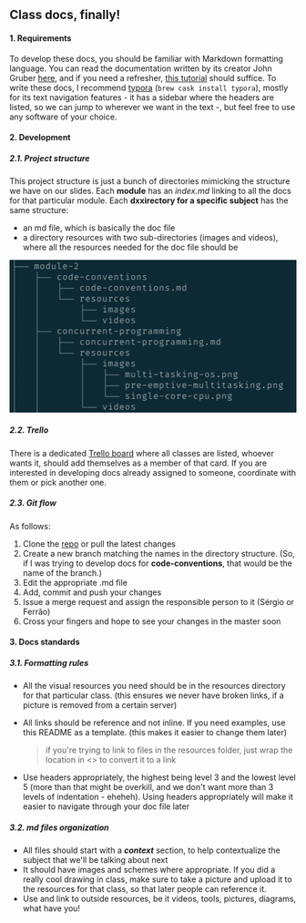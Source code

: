 ## Class docs, finally!

#### 1. Requirements

To develop these docs, you should be familiar with Markdown formatting language. You can read the documentation written by its creator John Gruber [here][markdown-documentation], and if you need a refresher, [this tutorial][markdown-tutorial] should suffice.
To write these docs, I recommend [typora][typora-website] (`brew cask install typora`), mostly for its text navigation features - it has a sidebar where the headers are listed, so we can jump to wherever we want in the text -, but feel free to use any software of your choice.



#### 2. Development

##### 2.1. Project structure

This project structure is just a bunch of directories mimicking the structure we have on our slides. Each **module** has an _index.md_ linking to all the docs for that particular module. Each **dxxirectory for a specific subject** has the same structure: 

* an md file, which is basically the doc file
* a directory resources with two sub-directories (images and videos), where all the resources needed for the doc file should be



![Directory structure][directory-structure]



##### 2.2. Trello

There is a dedicated [Trello board][trello-board] where all classes are listed, whoever wants it, should add themselves as a member of that card. If you are interested in developing docs already assigned to someone, coordinate with them or pick another one. 



##### 2.3. Git flow

As follows:

1. Clone the [repo][docs-repo] or pull the latest changes
2. Create a new branch matching the names in the directory structure. (So, if I was trying to develop docs for **code-conventions**, that would be the name of the branch.)
3. Edit the appropriate .md file
4. Add, commit and push your changes
5. Issue a merge request and assign the responsible person to it (Sérgio or Ferrão)
6. Cross your fingers and hope to see your changes in the master soon



#### 3. Docs standards

##### 3.1. Formatting rules

* All the visual resources you need should be in the resources directory for that particular class. (this ensures we never have broken links, if a picture is removed from a certain server)

* All links should be reference and not inline. If you need examples, use this README as a template. (this makes it easier to change them later) 

  > if you're trying to link to files in the resources folder, just wrap the location in <> to convert it to a link

  

* Use headers appropriately, the highest being level 3 and the lowest level 5 (more than that might be overkill, and we don't want more than 3 levels of indentation - eheheh). Using headers appropriately will make it easier to navigate through your doc file later



##### 3.2. md files organization

* All files should start with a **_context_** section, to help contextualize the subject that we'll be talking about next
* It should have images and schemes where appropriate. If you did a really cool drawing in class, make sure to take a picture and upload it to the resources for that class, so that later people can reference it.
* Use and link to outside resources, be it videos, tools, pictures, diagrams, what have you!







[markdown-documentation]:https://daringfireball.net/projects/markdown/
[markdown-tutorial]: https://www.markdowntutorial.com/
[trello-board]: <https://trello.com/b/jbOEmzmj>
[typora-website]:https://www.typora.io/
[directory-structure]: <resources/images/directory-structure.png>

[docs-repo]: https://github.com/talefe/notes
